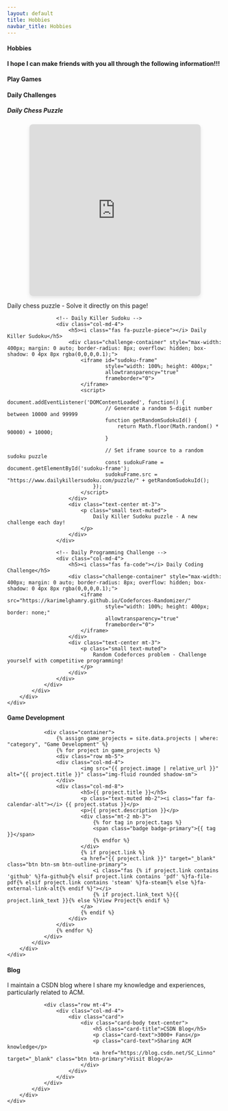 ```yaml
---
layout: default
title: Hobbies
navbar_title: Hobbies
---
```


<div class="row">
    <div class="col">
        <div class="card border-0 shadow-sm bg-white">
            <div class="card-body">
                <h4 class="card-title">
                    <i class="fas fa-heart text-danger"></i> Hobbies
                </h4>
                <div class="alert alert-danger" role="alert">
                    <strong>I hope I can make friends with you all through the following information!!!</strong>
                </div>
            </div>
        </div>
    </div>
</div>

<div class="row mb-4">
    <div class="col">
        <div class="card border-0 shadow-sm bg-white">
            <div class="card-body">
                <h4 class="card-title">
                    <i class="fas fa-gamepad"></i> Play Games
                </h4>
            </div>
        </div>
    </div>
</div>

<!-- Daily Challenges Section -->
<div class="row mb-4">
    <div class="col">
        <div class="card border-0 shadow-sm bg-white">
            <div class="card-body">
                <h4 class="card-title">
                    <i class="fas fa-brain"></i> Daily Challenges
                </h4>
                <div class="row">
                    <!-- Daily Chess Puzzle -->
                    <div class="col-md-4">
                        <h5><i class="fas fa-chess"></i> Daily Chess Puzzle</h5>
                        <div class="challenge-container" style="max-width: 400px; margin: 0 auto; border-radius: 8px; overflow: hidden; box-shadow: 0 4px 8px rgba(0,0,0,0.1);">
                            <iframe src="https://lichess.org/training/frame?theme=brown&bg=dark" style="width: 100%; height: 400px;" allowtransparency="true" frameborder="0"></iframe>
                        </div>
                        <div class="text-center mt-3">
                            <p class="small text-muted">
                                Daily chess puzzle - Solve it directly on this page!
                            </p>
                        </div>
                    </div>
                    
                    <!-- Daily Killer Sudoku -->
                    <div class="col-md-4">
                        <h5><i class="fas fa-puzzle-piece"></i> Daily Killer Sudoku</h5>
                        <div class="challenge-container" style="max-width: 400px; margin: 0 auto; border-radius: 8px; overflow: hidden; box-shadow: 0 4px 8px rgba(0,0,0,0.1);">
                            <iframe id="sudoku-frame" 
                                    style="width: 100%; height: 400px;" 
                                    allowtransparency="true" 
                                    frameborder="0">
                            </iframe>
                            <script>
                                document.addEventListener('DOMContentLoaded', function() {
                                    // Generate a random 5-digit number between 10000 and 99999
                                    function getRandomSudokuId() {
                                        return Math.floor(Math.random() * 90000) + 10000;
                                    }
                                    
                                    // Set iframe source to a random sudoku puzzle
                                    const sudokuFrame = document.getElementById('sudoku-frame');
                                    sudokuFrame.src = "https://www.dailykillersudoku.com/puzzle/" + getRandomSudokuId();
                                });
                            </script>
                        </div>
                        <div class="text-center mt-3">
                            <p class="small text-muted">
                                Daily Killer Sudoku puzzle - A new challenge each day!
                            </p>
                        </div>
                    </div>
                    
                    <!-- Daily Programming Challenge -->
                    <div class="col-md-4">
                        <h5><i class="fas fa-code"></i> Daily Coding Challenge</h5>
                        <div class="challenge-container" style="max-width: 400px; margin: 0 auto; border-radius: 8px; overflow: hidden; box-shadow: 0 4px 8px rgba(0,0,0,0.1);">
                            <iframe src="https://karimelghamry.github.io/Codeforces-Randomizer/" 
                                    style="width: 100%; height: 400px; border: none;" 
                                    allowtransparency="true" 
                                    frameborder="0">
                            </iframe>
                        </div>
                        <div class="text-center mt-3">
                            <p class="small text-muted">
                                Random Codeforces problem - Challenge yourself with competitive programming!
                            </p>
                        </div>
                    </div>
                </div>
            </div>
        </div>
    </div>
</div>

<div class="row mt-4">
    <div class="col">
        <div class="card border-0 shadow-sm bg-white">
            <div class="card-body">
                <h4 class="card-title">
                    <i class="fas fa-gamepad"></i> Game Development
                </h4>

                <div class="container">
                    {% assign game_projects = site.data.projects | where: "category", "Game Development" %}
                    {% for project in game_projects %}
                    <div class="row mb-5">
                    <div class="col-md-4">
                            <img src="{{ project.image | relative_url }}" alt="{{ project.title }}" class="img-fluid rounded shadow-sm">
                    </div>
                    <div class="col-md-8">
                            <h5>{{ project.title }}</h5>
                            <p class="text-muted mb-2"><i class="far fa-calendar-alt"></i> {{ project.status }}</p>
                            <p>{{ project.description }}</p>
                            <div class="mt-2 mb-3">
                                {% for tag in project.tags %}
                                <span class="badge badge-primary">{{ tag }}</span>
                                {% endfor %}
                            </div>
                            {% if project.link %}
                            <a href="{{ project.link }}" target="_blank" class="btn btn-sm btn-outline-primary">
                                <i class="fas {% if project.link contains 'github' %}fa-github{% elsif project.link contains 'pdf' %}fa-file-pdf{% elsif project.link contains 'steam' %}fa-steam{% else %}fa-external-link-alt{% endif %}"></i> 
                                {% if project.link_text %}{{ project.link_text }}{% else %}View Project{% endif %}
                            </a>
                            {% endif %}
                        </div>
                    </div>
                    {% endfor %}
                </div>
            </div>
        </div>
    </div>
</div>

<div class="row mb-4">
    <div class="col">
        <div class="card border-0 shadow-sm bg-white">
            <div class="card-body">
                <h4 class="card-title">
                    <i class="fas fa-blog"></i> Blog
                </h4>
                <p>I maintain a CSDN blog where I share my knowledge and experiences, particularly related to ACM.</p>
                
                <div class="row mt-4">
                    <div class="col-md-4">
                        <div class="card">
                            <div class="card-body text-center">
                                <h5 class="card-title">CSDN Blog</h5>
                                <p class="card-text">3000+ Fans</p>
                                <p class="card-text">Sharing ACM knowledge</p>
                                <a href="https://blog.csdn.net/SC_Linno" target="_blank" class="btn btn-primary">Visit Blog</a>
                            </div>
                        </div>
                    </div>
                </div>
            </div>
        </div>
    </div>
</div>

